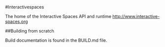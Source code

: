 #Interactivespaces

The home of the Interactive Spaces API and runtime 
http://www.interactive-spaces.org

##Building from scratch

Build documentation is found in the BUILD.md file.

